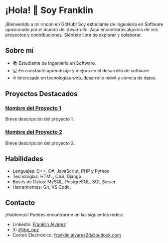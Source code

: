 # ¡Hola! 👋 Soy Franklin

¡Bienvenido a mi rincón en GitHub! Soy estudiante de Ingeniería en Software apasionado por el mundo del desarrollo. Aquí encontrarás algunos de mis proyectos y contribuciones. Siéntete libre de explorar y colaborar.

## Sobre mí

- 📚 Estudiante de Ingeniería en Software.
- 💻 En constante aprendizaje y mejora en el desarrollo de software.
- 🌐 Interesado en tecnologías web, desarrollo móvil y ciencia de datos.

## Proyectos Destacados

### [Nombre del Proyecto 1](enlace-al-proyecto-1)

Breve descripción del proyecto 1.

### [Nombre del Proyecto 2](enlace-al-proyecto-2)

Breve descripción del proyecto 2.

## Habilidades

- Lenguajes: C++, C#, JavaScript, PHP y Python.
- Tecnologías: HTML, CSS, Django.
- Bases de Datos: MySQL, PostgreSQL, SQL Server.
- Herramientas: Git, VS Code.



## Contacto

¡Hablemos! Puedes encontrarme en las siguientes redes:

- LinkedIn: [Franklin Alvarez](https://www.linkedin.com/in/franklin-alvarez-622347281/)
- X: [@the_ppz](https://twitter.com/the_ppz)
- Correo Electrónico: franklin.alvarez20@outlook.com

<!--
## Contribuciones

Destaco algunas de mis contribuciones a proyectos open source o colaborativos. ¡La comunidad es clave!

- [Contribución 1](enlace-a-contribucion-1)
- [Contribución 2](enlace-a-contribucion-2)

**the-ppz/the-ppz** is a ✨ _special_ ✨ repository because its `README.md` (this file) appears on your GitHub profile.

Here are some ideas to get you started:

- 🔭 I’m currently working on ...
- 🌱 I’m currently learning ...
- 👯 I’m looking to collaborate on ...
- 🤔 I’m looking for help with ...
- 💬 Ask me about ...
- 📫 How to reach me: ...
- 😄 Pronouns: ...
- ⚡ Fun fact: ...
-->

